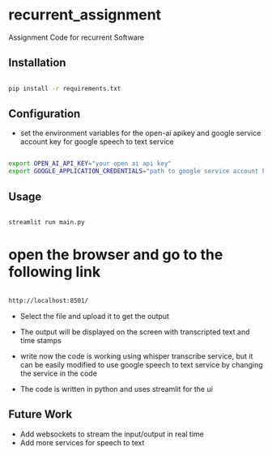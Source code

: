 # recurrent_assignment
Assignment Code for recurrent Software


## Installation
```bash

pip install -r requirements.txt

```


## Configuration

- set the environment variables for the open-ai apikey and google service account key for google speech to text service


```bash

export OPEN_AI_API_KEY="your open ai api key"
export GOOGLE_APPLICATION_CREDENTIALS="path to google service account key"

```


## Usage
```python

streamlit run main.py

```

# open the browser and go to the following link
```bash

http://localhost:8501/

```

- Select the file and upload it  to get the output

- The output will be displayed on the screen with transcripted text and time stamps


- write now the code is working using whisper transcribe service, but it can be easily modified to use google speech to text service by changing the service in the code

- The code is written in python and uses streamlit for the ui

## Future Work
- Add websockets to stream the input/output in real time
- Add more services for speech to text